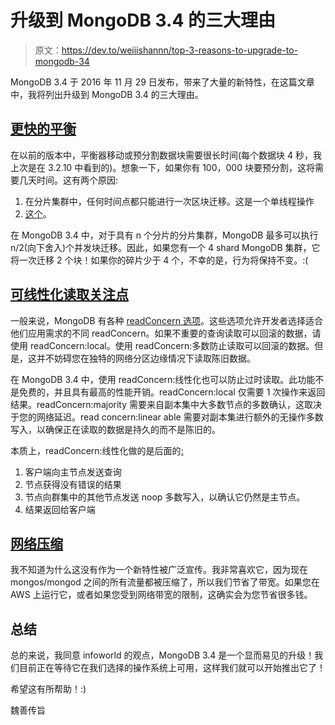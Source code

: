 # 升级到 MongoDB 3.4 的三大理由

> 原文：<https://dev.to/weiiishannn/top-3-reasons-to-upgrade-to-mongodb-34>

MongoDB 3.4 于 2016 年 11 月 29 日发布，带来了大量的新特性，在这篇文章中，我将列出升级到 MongoDB 3.4 的三大理由。

## [更快的平衡](https://docs.mongodb.com/manual/release-notes/3.4/#faster-balancing)

在以前的版本中，平衡器移动或预分割数据块需要很长时间(每个数据块 4 秒，我上次是在 3.2.10 中看到的)。想象一下，如果你有 100，000 块要预分割，这将需要几天时间。这有两个原因:

1.  在分片集群中，任何时间点都只能进行一次区块迁移。这是一个单线程操作
2.  [这个](https://jira.mongodb.org/browse/SERVER-26778)。

在 MongoDB 3.4 中，对于具有 n 个分片的分片集群，MongoDB 最多可以执行 n/2(向下舍入)个并发块迁移。因此，如果您有一个 4 shard MongoDB 集群，它将一次迁移 2 个块！如果你的碎片少于 4 个，不幸的是，行为将保持不变。:(

## [可线性化读取关注点](https://docs.mongodb.com/manual/release-notes/3.4/#linearizable-read-concern)

一般来说，MongoDB 有各种 [readConcern 选项](https://docs.mongodb.com/manual/reference/read-concern/#read-concern-levels)。这些选项允许开发者选择适合他们应用需求的不同 readConcern。如果不重要的查询读取可以回滚的数据，请使用 readConcern:local。使用 readConcern:多数防止读取可以回滚的数据。但是，这并不妨碍您在独特的网络分区边缘情况下读取陈旧数据。

在 MongoDB 3.4 中，使用 readConcern:线性化也可以防止过时读取。此功能不是免费的，并且具有最高的性能开销。readConcern:local 仅需要 1 次操作来返回结果。readConcern:majority 需要来自副本集中大多数节点的多数确认，这取决于您的网络延迟。read concern:linear able 需要对副本集进行额外的无操作多数写入，以确保正在读取的数据是持久的而不是陈旧的。

本质上，readConcern:线性化做的是后面的[:](https://jira.mongodb.org/browse/SERVER-24497)

1.  客户端向主节点发送查询
2.  节点获得没有错误的结果
3.  节点向群集中的其他节点发送 noop 多数写入，以确认它仍然是主节点。
4.  结果返回给客户端

## [网络压缩](https://docs.mongodb.com/manual/reference/configuration-options/#net-compression-option)

我不知道为什么这没有作为一个新特性被广泛宣传。我非常喜欢它，因为现在 mongos/mongod 之间的所有流量都被压缩了，所以我们节省了带宽。如果您在 AWS 上运行它，或者如果您受到网络带宽的限制，这确实会为您节省很多钱。

## 总结

总的来说，我同意 infoworld 的观点，MongoDB 3.4 是一个显而易见的升级！我们目前正在等待它在我们选择的操作系统上可用，这样我们就可以开始推出它了！

希望这有所帮助！:)

魏善传旨